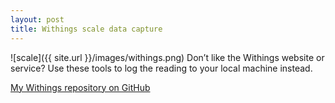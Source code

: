 ```yaml
---
layout: post
title: Withings scale data capture
---
```


![scale]({{ site.url }}/images/withings.png) Don’t like the Withings website or service? Use these tools to log the reading to your local machine instead.

[My Withings repository on GitHub](https://github.com/damonachey/Withings)
